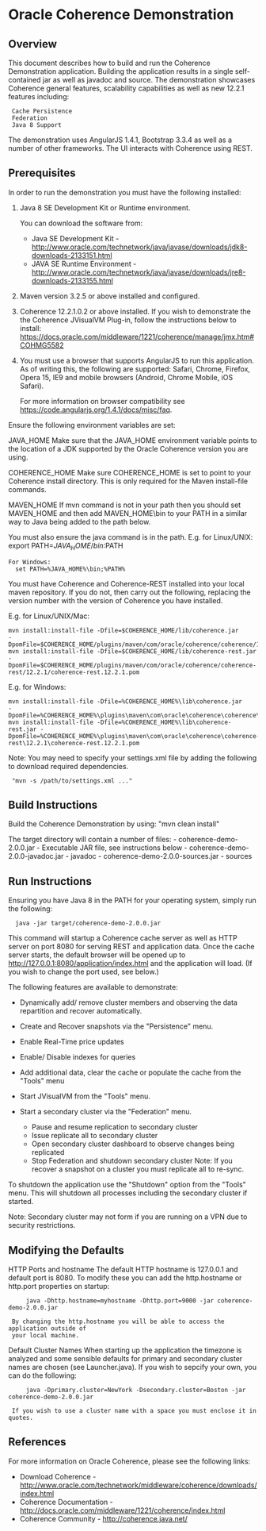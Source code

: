 Oracle Coherence Demonstration
==============================

Overview
--------

  This document describes how to build and run the Coherence Demonstration application.
  Building the application results in a single self-contained jar as well as javadoc and source.
  The demonstration showcases Coherence general features, scalability capabilities as well as new 12.2.1
  features including:

     Cache Persistence
     Federation
     Java 8 Support

  The demonstration uses AngularJS 1.4.1, Bootstrap 3.3.4 as well as a number of other
  frameworks. The UI interacts with Coherence using REST.

Prerequisites
-------------

  In order to run the demonstration you must have the following installed:
  1. Java 8 SE Development Kit or Runtime environment.

     You can download the software from:
     - Java SE Development Kit - http://www.oracle.com/technetwork/java/javase/downloads/jdk8-downloads-2133151.html
     - JAVA SE Runtime Environment - http://www.oracle.com/technetwork/java/javase/downloads/jre8-downloads-2133155.html

  2. Maven version 3.2.5 or above installed and configured.
  3. Coherence 12.2.1.0.2 or above installed.
     If you wish to demonstrate the the Coherence JVisualVM Plug-in, follow the instructions
     below to install:
         https://docs.oracle.com/middleware/1221/coherence/manage/jmx.htm#COHMG5582
  4. You must use a browser that supports AngularJS to run this application. As of
     writing this, the following are supported:
         Safari, Chrome, Firefox, Opera 15, IE9 and mobile browsers (Android, Chrome Mobile, iOS Safari).

     For more information on browser compatibility see https://code.angularjs.org/1.4.1/docs/misc/faq.

  Ensure the following environment variables are set:

  JAVA_HOME
    Make sure that the JAVA_HOME environment variable points to the location of a JDK supported by the
    Oracle Coherence version you are using.

  COHERENCE_HOME
    Make sure COHERENCE_HOME is set to point to your Coherence install directory.
    This is only required for the Maven install-file commands.

  MAVEN_HOME
    If mvn command is not in your path then you should set MAVEN_HOME and then add MAVEN_HOME\bin to your PATH
    in a similar way to Java being added to the path below.

  You must also ensure the java command is in the path.
    E.g. for Linux/UNIX:
      export PATH=$JAVA_HOME/bin:$PATH

    For Windows:
      set PATH=%JAVA_HOME%\bin;%PATH%

  You must have Coherence and Coherence-REST installed into your local maven repository. If you
  do not, then carry out the following, replacing the version number with the version
  of Coherence you have installed.

  E.g. for Linux/UNIX/Mac:

    mvn install:install-file -Dfile=$COHERENCE_HOME/lib/coherence.jar      -DpomFile=$COHERENCE_HOME/plugins/maven/com/oracle/coherence/coherence/12.2.1/coherence.12.2.1.pom
    mvn install:install-file -Dfile=$COHERENCE_HOME/lib/coherence-rest.jar -DpomFile=$COHERENCE_HOME/plugins/maven/com/oracle/coherence/coherence-rest/12.2.1/coherence-rest.12.2.1.pom

  E.g. for Windows:

    mvn install:install-file -Dfile=%COHERENCE_HOME%\lib\coherence.jar      -DpomFile=%COHERENCE_HOME%\plugins\maven\com\oracle\coherence\coherence\12.2.1\coherence.12.2.1.pom
    mvn install:install-file -Dfile=%COHERENCE_HOME%\lib\coherence-rest.jar -DpomFile=%COHERENCE_HOME%\plugins\maven\com\oracle\coherence\coherence-rest\12.2.1\coherence-rest.12.2.1.pom

  Note: You may need to specify your settings.xml file by adding the following to download
        required dependencies.

     "mvn -s /path/to/settings.xml ..."

Build Instructions
------------------
  Build the Coherence Demonstration by using:
     "mvn clean install"

  The target directory will contain a number of files:
     - coherence-demo-2.0.0.jar          - Executable JAR file, see instructions below
     - coherence-demo-2.0.0-javadoc.jar  - javadoc
     - coherence-demo-2.0.0-sources.jar  - sources

Run Instructions
----------------
  Ensuring you have Java 8 in the PATH for your operating system, simply run the following:

      java -jar target/coherence-demo-2.0.0.jar

  This command will startup a Coherence cache server as well as HTTP server on port 8080 for
  serving REST and application data.  Once the cache server starts, the default browser
  will be opened up to http://127.0.0.1:8080/application/index.html and the application will
  load. (If you wish to change the port used, see below.)

  The following features are available to demonstrate:
  - Dynamically add/ remove cluster members and observing the data repartition and recover automatically.
  - Create and Recover snapshots via the "Persistence" menu.
  - Enable Real-Time price updates
  - Enable/ Disable indexes for queries
  - Add additional data, clear the cache or populate the cache from the "Tools" menu
  - Start JVisualVM from the "Tools" menu.

  - Start a secondary cluster via the "Federation" menu.
     - Pause and resume replication to secondary cluster
     - Issue replicate all to secondary cluster
     - Open secondary cluster dashboard to observe changes being replicated
     - Stop Federation and shutdown secondary cluster
     Note: If you recover a snapshot on a cluster you must replicate all to re-sync.

  To shutdown the application use the "Shutdown" option from the "Tools" menu.
  This will shutdown all processes including the secondary cluster if started.

  Note: Secondary cluster may not form if you are running on a VPN due to security restrictions.

Modifying the Defaults
----------------------
  HTTP Ports and hostname
     The default HTTP hostname is 127.0.0.1 and default port is 8080. To modify these you can
     add the http.hostname or http.port properties on startup:

         java -Dhttp.hostname=myhostname -Dhttp.port=9000 -jar coherence-demo-2.0.0.jar

     By changing the http.hostname you will be able to access the application outside of
     your local machine.

  Default Cluster Names
     When starting up the application the timezone is analyzed and some sensible defaults
     for primary and secondary cluster names are chosen (see Launcher.java). If you wish to
     sepcify your own, you can do the following:

         java -Dprimary.cluster=NewYork -Dsecondary.cluster=Boston -jar coherence-demo-2.0.0.jar

     If you wish to use a cluster name with a space you must enclose it in quotes.

References
----------
   For more information on Oracle Coherence, please see the following links:
   - Download Coherence - http://www.oracle.com/technetwork/middleware/coherence/downloads/index.html
   - Coherence Documentation - http://docs.oracle.com/middleware/1221/coherence/index.html
   - Coherence Community - http://coherence.java.net/
